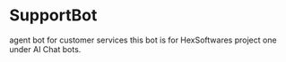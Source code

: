 # SupportBot
agent bot for customer services
this bot is for HexSoftwares project one under AI Chat bots.
